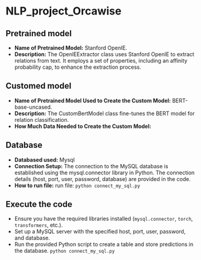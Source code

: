 # NLP_project_Orcawise

## Pretrained model
- **Name of Pretrained Model:** Stanford OpenIE.
- **Description:** The OpenIEExtractor class uses Stanford OpenIE to extract relations from text. It employs a set of properties, including an affinity probability cap, to enhance the extraction process.

## Customed model
- **Name of Pretrained Model Used to Create the Custom Model:** BERT-base-uncased.
- **Description:** The CustomBertModel class fine-tunes the BERT model for relation classification.
- **How Much Data Needed to Create the Custom Model:** 


## Database
- **Databased used:** Mysql
- **Connection Setup:** The connection to the MySQL database is established using the mysql.connector library in Python. The connection details (host, port, user, password, database) are provided in the code.
- **How to run file:** run file: `python connect_my_sql.py`

## Execute the code
- Ensure you have the required libraries installed (`mysql.connector`, `torch`, `transformers`, etc.).
- Set up a MySQL server with the specified host, port, user, password, and database.
- Run the provided Python script to create a table and store predictions in the database. `python connect_my_sql.py`
